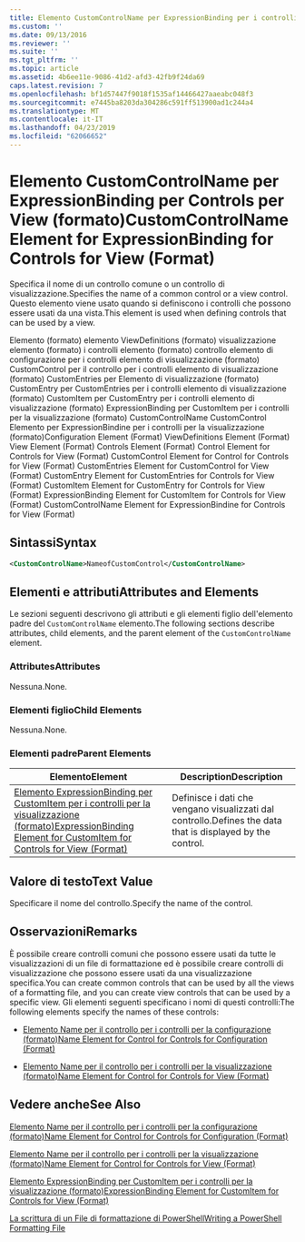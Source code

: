 ```yaml
---
title: Elemento CustomControlName per ExpressionBinding per i controlli per la visualizzazione (formato) | Microsoft Docs
ms.custom: ''
ms.date: 09/13/2016
ms.reviewer: ''
ms.suite: ''
ms.tgt_pltfrm: ''
ms.topic: article
ms.assetid: 4b6ee11e-9086-41d2-afd3-42fb9f24da69
caps.latest.revision: 7
ms.openlocfilehash: bf1d57447f9018f1535af14466427aaeabc048f3
ms.sourcegitcommit: e7445ba8203da304286c591ff513900ad1c244a4
ms.translationtype: MT
ms.contentlocale: it-IT
ms.lasthandoff: 04/23/2019
ms.locfileid: "62066652"
---
```

# <a name="customcontrolname-element-for-expressionbinding-for-controls-for-view-format"></a><span data-ttu-id="0812f-102">Elemento CustomControlName per ExpressionBinding per Controls per View (formato)</span><span class="sxs-lookup"><span data-stu-id="0812f-102">CustomControlName Element for ExpressionBinding for Controls for View (Format)</span></span>

<span data-ttu-id="0812f-103">Specifica il nome di un controllo comune o un controllo di visualizzazione.</span><span class="sxs-lookup"><span data-stu-id="0812f-103">Specifies the name of a common control or a view control.</span></span> <span data-ttu-id="0812f-104">Questo elemento viene usato quando si definiscono i controlli che possono essere usati da una vista.</span><span class="sxs-lookup"><span data-stu-id="0812f-104">This element is used when defining controls that can be used by a view.</span></span>

<span data-ttu-id="0812f-105">Elemento (formato) elemento ViewDefinitions (formato) visualizzazione elemento (formato) i controlli elemento (formato) controllo elemento di configurazione per i controlli elemento di visualizzazione (formato) CustomControl per il controllo per i controlli elemento di visualizzazione (formato) CustomEntries per Elemento di visualizzazione (formato) CustomEntry per CustomEntries per i controlli elemento di visualizzazione (formato) CustomItem per CustomEntry per i controlli elemento di visualizzazione (formato) ExpressionBinding per CustomItem per i controlli per la visualizzazione (formato) CustomControlName CustomControl Elemento per ExpressionBindine per i controlli per la visualizzazione (formato)</span><span class="sxs-lookup"><span data-stu-id="0812f-105">Configuration Element (Format) ViewDefinitions Element (Format) View Element (Format) Controls Element (Format) Control Element for Controls for View (Format) CustomControl Element for Control for Controls for View (Format) CustomEntries Element for CustomControl for View (Format) CustomEntry Element for CustomEntries for Controls for View (Format) CustomItem Element for CustomEntry for Controls for View (Format) ExpressionBinding Element for CustomItem for Controls for View (Format) CustomControlName Element for ExpressionBindine for Controls for View (Format)</span></span>

## <a name="syntax"></a><span data-ttu-id="0812f-106">Sintassi</span><span class="sxs-lookup"><span data-stu-id="0812f-106">Syntax</span></span>

```xml
<CustomControlName>NameofCustomControl</CustomControlName>
```

## <a name="attributes-and-elements"></a><span data-ttu-id="0812f-107">Elementi e attributi</span><span class="sxs-lookup"><span data-stu-id="0812f-107">Attributes and Elements</span></span>

<span data-ttu-id="0812f-108">Le sezioni seguenti descrivono gli attributi e gli elementi figlio dell'elemento padre del `CustomControlName` elemento.</span><span class="sxs-lookup"><span data-stu-id="0812f-108">The following sections describe attributes, child elements, and the parent element of the `CustomControlName` element.</span></span>

### <a name="attributes"></a><span data-ttu-id="0812f-109">Attributes</span><span class="sxs-lookup"><span data-stu-id="0812f-109">Attributes</span></span>

<span data-ttu-id="0812f-110">Nessuna.</span><span class="sxs-lookup"><span data-stu-id="0812f-110">None.</span></span>

### <a name="child-elements"></a><span data-ttu-id="0812f-111">Elementi figlio</span><span class="sxs-lookup"><span data-stu-id="0812f-111">Child Elements</span></span>

<span data-ttu-id="0812f-112">Nessuna.</span><span class="sxs-lookup"><span data-stu-id="0812f-112">None.</span></span>

### <a name="parent-elements"></a><span data-ttu-id="0812f-113">Elementi padre</span><span class="sxs-lookup"><span data-stu-id="0812f-113">Parent Elements</span></span>

|<span data-ttu-id="0812f-114">Elemento</span><span class="sxs-lookup"><span data-stu-id="0812f-114">Element</span></span>|<span data-ttu-id="0812f-115">Description</span><span class="sxs-lookup"><span data-stu-id="0812f-115">Description</span></span>|
|-------------|-----------------|
|[<span data-ttu-id="0812f-116">Elemento ExpressionBinding per CustomItem per i controlli per la visualizzazione (formato)</span><span class="sxs-lookup"><span data-stu-id="0812f-116">ExpressionBinding Element for CustomItem for Controls for View (Format)</span></span>](./expressionbinding-element-for-customitem-for-controls-for-view-format.md)|<span data-ttu-id="0812f-117">Definisce i dati che vengano visualizzati dal controllo.</span><span class="sxs-lookup"><span data-stu-id="0812f-117">Defines the data that is displayed by the control.</span></span>|

## <a name="text-value"></a><span data-ttu-id="0812f-118">Valore di testo</span><span class="sxs-lookup"><span data-stu-id="0812f-118">Text Value</span></span>

<span data-ttu-id="0812f-119">Specificare il nome del controllo.</span><span class="sxs-lookup"><span data-stu-id="0812f-119">Specify the name of the control.</span></span>

## <a name="remarks"></a><span data-ttu-id="0812f-120">Osservazioni</span><span class="sxs-lookup"><span data-stu-id="0812f-120">Remarks</span></span>

<span data-ttu-id="0812f-121">È possibile creare controlli comuni che possono essere usati da tutte le visualizzazioni di un file di formattazione ed è possibile creare controlli di visualizzazione che possono essere usati da una visualizzazione specifica.</span><span class="sxs-lookup"><span data-stu-id="0812f-121">You can create common controls that can be used by all the views of a formatting file, and you can create view controls that can be used by a specific view.</span></span> <span data-ttu-id="0812f-122">Gli elementi seguenti specificano i nomi di questi controlli:</span><span class="sxs-lookup"><span data-stu-id="0812f-122">The following elements specify the names of these controls:</span></span>

- [<span data-ttu-id="0812f-123">Elemento Name per il controllo per i controlli per la configurazione (formato)</span><span class="sxs-lookup"><span data-stu-id="0812f-123">Name Element for Control for Controls for Configuration (Format)</span></span>](./name-element-for-control-for-controls-for-configuration-format.md)

- [<span data-ttu-id="0812f-124">Elemento Name per il controllo per i controlli per la visualizzazione (formato)</span><span class="sxs-lookup"><span data-stu-id="0812f-124">Name Element for Control for Controls for View (Format)</span></span>](./name-element-for-control-for-controls-for-view-format.md)

## <a name="see-also"></a><span data-ttu-id="0812f-125">Vedere anche</span><span class="sxs-lookup"><span data-stu-id="0812f-125">See Also</span></span>

[<span data-ttu-id="0812f-126">Elemento Name per il controllo per i controlli per la configurazione (formato)</span><span class="sxs-lookup"><span data-stu-id="0812f-126">Name Element for Control for Controls for Configuration (Format)</span></span>](./name-element-for-control-for-controls-for-configuration-format.md)

[<span data-ttu-id="0812f-127">Elemento Name per il controllo per i controlli per la visualizzazione (formato)</span><span class="sxs-lookup"><span data-stu-id="0812f-127">Name Element for Control for Controls for View (Format)</span></span>](./name-element-for-control-for-controls-for-view-format.md)

[<span data-ttu-id="0812f-128">Elemento ExpressionBinding per CustomItem per i controlli per la visualizzazione (formato)</span><span class="sxs-lookup"><span data-stu-id="0812f-128">ExpressionBinding Element for CustomItem for Controls for View (Format)</span></span>](./expressionbinding-element-for-customitem-for-controls-for-view-format.md)

[<span data-ttu-id="0812f-129">La scrittura di un File di formattazione di PowerShell</span><span class="sxs-lookup"><span data-stu-id="0812f-129">Writing a PowerShell Formatting File</span></span>](./writing-a-powershell-formatting-file.md)
